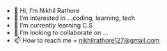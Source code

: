- 👋 Hi, I’m Nikhil Rathore
- 👀 I’m interested in ...coding, learning, tech
- 🌱 I’m currently learning C.S
- 💞️ I’m looking to collaborate on ...
- 📫 How to reach me = nikhilrathore127@gmail.com

<!---
nikro8/nikro8 is a ✨ special ✨ repository because its `README.md` (this file) appears on your GitHub profile.
You can click the Preview link to take a look at your changes.
--->
